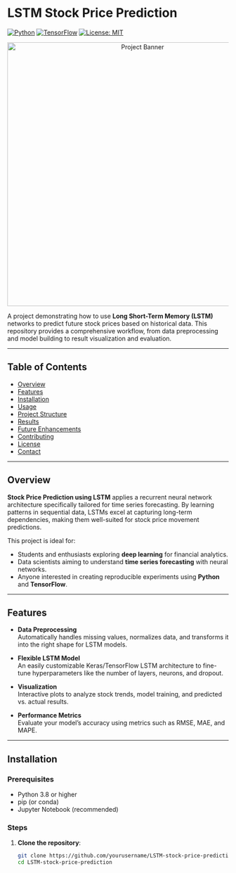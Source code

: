 # LSTM Stock Price Prediction

[![Python](https://img.shields.io/badge/Python-3.8%2B-blue.svg)](https://www.python.org/) 
[![TensorFlow](https://img.shields.io/badge/TensorFlow-2.x-orange.svg)](https://www.tensorflow.org/) 
[![License: MIT](https://img.shields.io/badge/License-MIT-yellow.svg)](LICENSE)

<p align="center">
  <img src="https://user-images.githubusercontent.com/placeholder-image.png" alt="Project Banner" width="600">
</p>

A project demonstrating how to use **Long Short-Term Memory (LSTM)** networks to predict future stock prices based on historical data. This repository provides a comprehensive workflow, from data preprocessing and model building to result visualization and evaluation.

---

## Table of Contents

- [Overview](#overview)
- [Features](#features)
- [Installation](#installation)
- [Usage](#usage)
- [Project Structure](#project-structure)
- [Results](#results)
- [Future Enhancements](#future-enhancements)
- [Contributing](#contributing)
- [License](#license)
- [Contact](#contact)

---

## Overview

**Stock Price Prediction using LSTM** applies a recurrent neural network architecture specifically tailored for time series forecasting. By learning patterns in sequential data, LSTMs excel at capturing long-term dependencies, making them well-suited for stock price movement predictions.

This project is ideal for:
- Students and enthusiasts exploring **deep learning** for financial analytics.
- Data scientists aiming to understand **time series forecasting** with neural networks.
- Anyone interested in creating reproducible experiments using **Python** and **TensorFlow**.

---

## Features

- **Data Preprocessing**  
  Automatically handles missing values, normalizes data, and transforms it into the right shape for LSTM models.

- **Flexible LSTM Model**  
  An easily customizable Keras/TensorFlow LSTM architecture to fine-tune hyperparameters like the number of layers, neurons, and dropout.

- **Visualization**  
  Interactive plots to analyze stock trends, model training, and predicted vs. actual results.

- **Performance Metrics**  
  Evaluate your model’s accuracy using metrics such as RMSE, MAE, and MAPE.

---

## Installation

### Prerequisites
- Python 3.8 or higher
- pip (or conda)
- Jupyter Notebook (recommended)

### Steps
1. **Clone the repository**:
   ```bash
   git clone https://github.com/yourusername/LSTM-stock-price-prediction.git
   cd LSTM-stock-price-prediction
